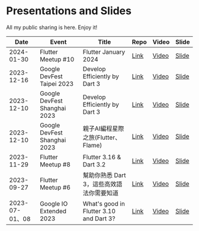 # Presentations and Slides

All my public sharing is here. Enjoy it!

| Date | Event | Title | Repo | Video | Slide |
| ------------- | ------------- | ------------- | ------------- | ------------- | ------------- |
| 2024-01-30 | Flutter Meetup #10 | Flutter January 2024 | [Link](https://github.com/chyiiiiiiiiiiii/presentations-and-slides/tree/main/Flutter%20January%202024) | [Video](https://youtu.be/aeqw-dk2ak0?si=d2L_PzYrOetTqRr_) | [Slide](https://www.canva.com/design/DAF7E7gHXw8/n6yBMR951e5eEY0WOZyd-w/edit?utm_content=DAF7E7gHXw8&utm_campaign=designshare&utm_medium=link2&utm_source=sharebutton) |
| 2023-12-16 | Google DevFest Taipei 2023 | Develop Efficiently by Dart 3 | [Link](https://github.com/chyiiiiiiiiiiii/presentations-and-slides/tree/main/Google%20DevFest%20Taipei%202023) | [Video](https://youtu.be/uFjzlzHg_Qc?si=geFIyz8gNsgozrr-) | [Slide](https://docs.google.com/presentation/d/1tuZIuHTmYuqrM6AcIj59YeQurHL3wJ-u-MOi3tLolqs/edit?usp=sharing) |
| 2023-12-10 | Google DevFest Shanghai 2023 | Develop Efficiently by Dart 3 | [Link](https://github.com/chyiiiiiiiiiiii/presentations-and-slides/tree/main/Google%20DevFest%20Shanghai%202023) | [Video](https://www.bilibili.com/video/BV1si4y1Y7yY/?share_source=copy_web&vd_source=31c528a12be848fa1993070ecbd59fdf) | [Slide](https://docs.google.com/presentation/d/1sNgSIxfoiRjsSwt0Uc2u6HcUqvmPL0dkdW-gvyaYhJ0/edit?usp=sharing) |
| 2023-12-10 | Google DevFest Shanghai 2023 | 親子AI編程星際之旅(Flutter、Flame) | [Link](https://github.com/chyiiiiiiiiiiii/presentations-and-slides/tree/main/Google%20DevFest%20Shanghai%202023%20part2) | [Video](https://drive.google.com/file/d/1qLByQIRtENrGQSGqhfBXgqLEHGXrUc6u/view?usp=sharing) | [Slide](https://docs.google.com/presentation/d/1eihsHi1ePmwG5SqQUCJe927xdppXsM53ri91TMy81NY/edit?usp=sharing) |
| 2023-11-29 | Flutter Meetup #8 | Flutter 3.16 & Dart 3.2 | [Link]() | [Video](https://youtu.be/vqeVFw0ReJg?si=YFAqpqfBYyPpKBrR) | [Slide](https://www.canva.com/design/DAF1LXa7YZA/l3LfHEOAI29LNSTAw0BqIQ/edit?utm_content=DAF1LXa7YZA&utm_campaign=designshare&utm_medium=link2&utm_source=sharebutton) |
| 2023-09-27 | Flutter Meetup #6 | 幫助你熟悉 Dart 3，這些高效語法你需要知道 | [Link](https://github.com/chyiiiiiiiiiiii/presentations-and-slides/tree/main/Flutter%20Meetup%20%236) | [Video](https://www.youtube.com/watch?v=uAYCrNjBTvQ&ab_channel=FlutterTaipei) | [Slide](https://docs.google.com/presentation/d/14EaZRa-uBGp_kd61VEv2jsbvyCwVY10RI_wBMC3UWu8/edit?usp=sharing) |
| 2023-07-01、08 | Google IO Extended 2023 | What's good in Flutter 3.10 and Dart 3? | [Link](https://github.com/chyiiiiiiiiiiii/presentations-and-slides/tree/main/Google%20IO%20Extended%202023) | [Video](https://www.youtube.com/watch?v=YhbXrlb32qQ&ab_channel=YiiChen) | [Slide](https://www.canva.com/design/DAFjkJ5VtCc/4CAtAlOYJ2QqZqBJOi3VvQ/view?utm_content=DAFjkJ5VtCc&utm_campaign=designshare&utm_medium=link&utm_source=publishsharelink) |
